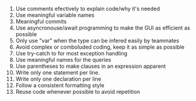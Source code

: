 1) Use comments efectively to explain code/why it's needed
2) Use meaningful variable names
3) Meaningful commits
4) Use asyncronouse/await programming to make the GUI as efficient as possible
5) Only use "var" when the type can be infered easily by teammates
6) Avoid complex or comboluded coding, keep it as simple as possible
7) Use try-catch to for most exception handling
8) Use meaningful names for the queries
9) Use parentheses to make clauses in an expression apparent
10) Write only one statement per line.
11) Write only one declaration per line
12) Follow a consistent formatting style
13) Reuse code whenever possible to avoid repetition